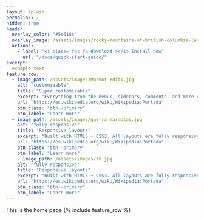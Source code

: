 ```yaml
---
layout: splash
permalink: /
hidden: true
header:
  overlay_color: "#5e616c"
  overlay_image: /assets/images/rocky-mountains-of-british-columbia-landscape-canada_800.jpg
  actions:
    - label: "<i class='fas fa-download'></i> Install now"
      url: "/docs/quick-start-guide/"
excerpt:
  example text
feature_row:
  - image_path: /assets/images/Marmot-edit1.jpg
    alt: "customizable"
    title: "Super customizable"
    excerpt: "Everything from the menus, sidebars, comments, and more can be configured or set with YAML Front Matter."
    url: "https://es.wikipedia.org/wiki/Wikipedia:Portada"
    btn_class: "btn--primary"
    btn_label: "Learn more"
  - image_path: /assets/images/guerra_marmotas.jpg
    alt: "fully responsive"
    title: "Responsive layouts"
    excerpt: "Built with HTML5 + CSS3. All layouts are fully responsive with helpers to augment your content."
    url: "https://es.wikipedia.org/wiki/Wikipedia:Portada"
    btn_class: "btn--primary"
    btn_label: "Learn more"
    - image_path: /assets/images/th.jpg
    alt: "fully responsive"
    title: "Responsive layouts"
    excerpt: "Built with HTML5 + CSS3. All layouts are fully responsive with helpers to augment your content."
    url: "https://es.wikipedia.org/wiki/Wikipedia:Portada"
    btn_class: "btn--primary"
    btn_label: "Learn more"
---
```

This is the home page
{% include feature_row %}
